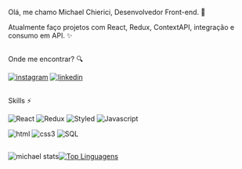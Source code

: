Olá, me chamo Michael Chierici, Desenvolvedor Front-end. 👋 

Atualmente faço projetos com React, Redux, ContextAPI, integração e consumo em API. ✨ 
##
Onde me encontrar? :mag:

[![instagram](https://img.shields.io/badge/Instagram-E4405F?style=for-the-badge&logo=instagram&logoColor=white)](https://www.instagram.com/michaelchierici/)
[![linkedin](https://img.shields.io/badge/LinkedIn-0077B5?style=for-the-badge&logo=linkedin&logoColor=white)](https://br.linkedin.com/in/michael-chierici-1880b3208)

##

Skills :zap:

  ![React](https://img.shields.io/badge/React-20232A?style=for-the-badge&logo=react&logoColor=61DAFB) ![Redux](https://img.shields.io/badge/Redux-593D88?style=for-the-badge&logo=redux&logoColor=white) ![Styled](https://img.shields.io/badge/styled--components-DB7093?style=for-the-badge&logo=styled-components&logoColor=white) ![Javascript](https://img.shields.io/badge/JavaScript-F7DF1E?style=for-the-badge&logo=javascript&logoColor=black) 
  
  ![html](https://img.shields.io/badge/HTML5-E34F26?style=for-the-badge&logo=html5&logoColor=white) ![css3](https://img.shields.io/badge/CSS3-1572B6?style=for-the-badge&logo=css3&logoColor=white) ![SQL](https://img.shields.io/badge/Microsoft_SQL_Server-CC2927?style=for-the-badge&logo=microsoft-sql-server&logoColor=white)

##
![michael stats](https://github-readme-stats.vercel.app/api?username=michaelchierici&theme=blue-green)[![Top Linguagens](https://github-readme-stats.vercel.app/api/top-langs/?username=michaelchierici&theme=blue-green&layout=compact)](https://github.com/anuraghazra/github-readme-stats)




<!---
michaelchierici/michaelchierici is a ✨ special ✨ repository because its `README.md` (this file) appears on your GitHub profile.
You can click the Preview link to take a look at your changes.
--->
